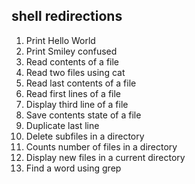 ## shell redirections

1. Print Hello World
2. Print Smiley confused
3. Read contents of a file
4. Read two files using cat
5. Read last contents of a file
6. Read first lines of a file
7. Display third line of a file
8. Save contents state of a file
9. Duplicate last line
10. Delete subfiles in a directory
11. Counts number of files in a directory
12. Display new files in a current directory
13. Find a word using grep
